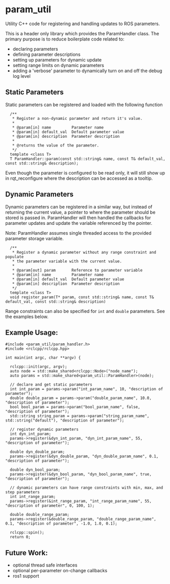 # param_util

Utility C++ code for registering and handling updates to ROS parameters.

This is a header only library which provides the ParamHandler class.  The
primary purpose is to reduce boilerplate code related to:
  - declaring parameters
  - defining parameter descriptions
  - setting up parameters for dynamic update
  - setting range limits on dynamic parameters
  - adding a 'verbose' parameter to dynamically turn on and off the debug log
    level

## Static Parameters

Static parameters can be registered and loaded with the following function

```
  /**
   * Register a non-dynamic parameter and return it's value.
   *
   * @param[in] name         Parameter name
   * @param[in] default_val  Default parameter value
   * @param[in] description  Parameter description
   *
   * @returns the value of the parameter.
   */
  template <class T>
  T ParamHandler::param(const std::string& name, const T& default_val, const std::string& description);
```

Even though the parameter is configured to be read only, it will still show up in rqt_reconfigure where the description
can be accessed as a tooltip.

## Dynamic Parameters

Dynamic parameters can be registered in a similar way, but instead of returning the current value, a pointer to where
the parameter should be stored is passed in.   ParamHandler will then handled the callbacks for parameter updates and
update the variable referenced by the pointer.

Note: ParamHandler assumes single threaded access to the provided parameter storage variable.

```
  /**
   * Register a dynamic parameter without any range constraint and populate
   * the parameter variable with the current value.
   *
   * @param[out] param       Reference to parameter variable
   * @param[in] name         Parameter name
   * @param[in] default_val  Default parameter value
   * @param[in] description  Parameter description
   */
  template <class T>
  void register_param(T* param, const std::string& name, const T& default_val, const std::string& description)
```

Range constraints can also be specified for `int` and `double` parameters.  See the examples below.

## Example Usage:
```
#include <param_util/param_handler.h>
#include <rclcpp/rclcpp.hpp>

int main(int argc, char **argv) {

  rclcpp::init(argc, argv);
  auto node = std::make_shared<rclcpp::Node>("node_name");
  auto params = std::make_shared<param_util::ParamHandler>(node);

  // declare and get static parameters
  int int_param = params->param("int_param_name", 10, "description of parameter");
  double double_param = params->param("double_param_name", 10.0, "description of parameter");
  bool bool_param = params->param("bool_param_name", false, "description of parameter");
  std::string string_param = params->param("string_param_name", std::string("default"), "description of parameter");

  // register dynamic parameters
  int dyn_int_param;
  params->register(&dyn_int_param, "dyn_int_param_name", 55, "description of parameter");

  double dyn_double_param;
  params->register(&dyn_double_param, "dyn_double_param_name", 0.1, "description of parameter");

  double dyn_bool_param;
  params->register(&dyn_bool_param, "dyn_bool_param_name", true, "description of parameter");

  // dynamic parameters can have range constraints with min, max, and step parameters
  int int_range_param;
  params->register(&int_range_param, "int_range_param_name", 55, "description of parameter", 0, 100, 1);

  double double_range_param;
  params->register(&double_range_param, "double_range_param_name", 0.1, "description of parameter", -1.0, 1.0, 0.1);

  rclcpp::spin();
  return 0;

```

## Future Work:
 - optional thread safe interfaces
 - optional per-parameter on-change callbacks
 - ros1 support
